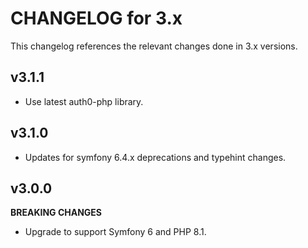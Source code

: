 # CHANGELOG for 3.x
This changelog references the relevant changes done in 3.x versions.


## v3.1.1
* Use latest auth0-php library.

## v3.1.0
* Updates for symfony 6.4.x deprecations and typehint changes.


## v3.0.0
__BREAKING CHANGES__

* Upgrade to support Symfony 6 and PHP 8.1.
